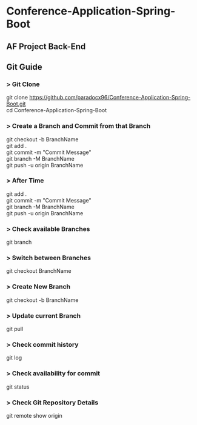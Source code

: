 # Conference-Application-Spring-Boot
## AF Project Back-End

## Git Guide  

### > Git Clone  
git clone https://github.com/paradocx96/Conference-Application-Spring-Boot.git  
cd Conference-Application-Spring-Boot  

### > Create a Branch and Commit from that Branch  
git checkout -b BranchName  
git add .  
git commit -m "Commit Message"  
git branch -M BranchName  
git push -u origin BranchName  
  
### > After Time  
git add .  
git commit -m "Commit Message"  
git branch -M BranchName  
git push -u origin BranchName

### > Check available Branches  
git branch  

### > Switch between Branches  
git checkout BranchName  

### > Create New Branch  
git checkout -b BranchName  

### > Update current Branch  
git pull  

### > Check commit history  
git log  

### > Check availability for commit  
git status  

### > Check Git Repository Details  
git remote show origin  
